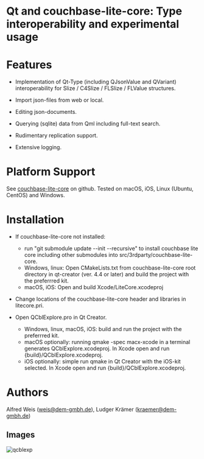 # Qt and couchbase-lite-core: Type interoperability and experimental usage


# Features

* Implementation of Qt-Type (including QJsonValue and QVariant) interoperability for Slize / C4Slize / FLSlize / FLValue structures.

* Import json-files from web or local.

* Editing json-documents.

* Querying (sqlite) data from Qml including full-text search.

* Rudimentary replication support.

* Extensive logging.

# Platform Support
See [couchbase-lite-core](https://github.com/couchbase/couchbase-lite-core) on github.
Tested on macOS, iOS, Linux (Ubuntu, CentOS) and Windows.

# Installation

* If couchbase-lite-core not installed:
  - run "git submodule update --init --recursive" to install couchbase lite core including other submodules
    into src/3rdparty/couchbase-lite-core.
  - Windows, linux: Open CMakeLists.txt from couchbase-lite-core root directory in qt-creator (ver. 4.4 or later) and build the project
    with the preferrred kit.
  - macOS, iOS: Open and build Xcode/LiteCore.xcodeproj


* Change locations of the couchbase-lite-core header and libraries in litecore.pri.

* Open QCblExplore.pro in Qt Creator.
  - Windows, linux, macOS, iOS: build and run the project with the preferrred kit.
  - macOS optionally: running qmake -spec macx-xcode in a terminal generates QCblExplore.xcodeproj.
    In Xcode open and run {build}/QCblExplore.xcodeproj.
  - iOS optionally: simple run qmake in Qt Creator with the iOS-kit selected.
    In Xcode open and run {build}/QCblExplore.xcodeproj.



# Authors

Alfred Weis (weis@dem-gmbh.de), Ludger Krämer (kraemer@dem-gmbh.de)

## Images
![qcblexp](https://user-images.githubusercontent.com/180036/30911529-420af994-a389-11e7-9ac6-092bd2bcc319.png)
